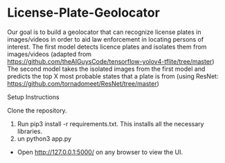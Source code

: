# License-Plate-Geolocator
Our goal is to build a geolocator that can recognize license plates in images/videos in order to aid law enforcement in locating persons of interest.
The first model detects licence plates and isolates them from images/videos (adapted from https://github.com/theAIGuysCode/tensorflow-yolov4-tflite/tree/master)
The second model takes the isolated images from the first model and predicts the top X most probable states that a plate is from (using ResNet: https://github.com/tornadomeet/ResNet/tree/master)


Setup Instructions

Clone the repository.
1) Run pip3 install -r requirements.txt. This installs all the necessary libraries.
2) un python3 app.py

* Open http://127.0.0.1:5000/ on any browser to view the UI.
